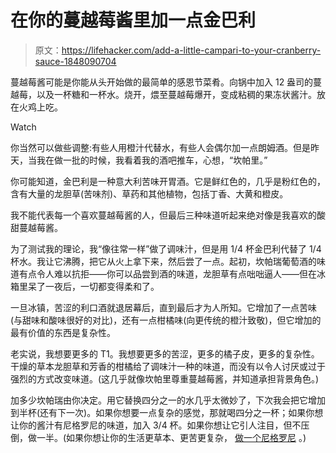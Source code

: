 # 在你的蔓越莓酱里加一点金巴利

> 原文：<https://lifehacker.com/add-a-little-campari-to-your-cranberry-sauce-1848090704>

蔓越莓酱可能是你能从头开始做的最简单的感恩节菜肴。向锅中加入 12 盎司的蔓越莓，以及一杯糖和一杯水。烧开，煨至蔓越莓爆开，变成粘稠的果冻状酱汁。放在火鸡上吃。

Watch

你当然可以做些调整:有些人用橙汁代替水，有些人会偶尔加一点朗姆酒。但是昨天，当我在做一批的时候，我看着我的酒吧推车，心想，“坎帕里。”

你可能知道，金巴利是一种意大利苦味开胃酒。它是鲜红色的，几乎是粉红色的，含有大量的龙胆草(苦味剂)、草药和其他植物，包括丁香、大黄和橙皮。

我不能代表每一个喜欢蔓越莓酱的人，但最后三种味道听起来绝对像是我喜欢的酸甜蔓越莓酱。

为了测试我的理论，我“像往常一样”做了调味汁，但是用 1/4 杯金巴利代替了 1/4 杯水。我让它沸腾，把它从火上拿下来，然后尝了一点。起初，坎帕瑞葡萄酒的味道有点令人难以抗拒——你可以品尝到酒的味道，龙胆草有点咄咄逼人——但在冰箱里呆了一夜后，一切都变得柔和了。

一旦冰镇，苦涩的利口酒就退居幕后，直到最后才为人所知。它增加了一点苦味(与甜味和酸味很好的对比)，还有一点柑橘味(向更传统的橙汁致敬)，但它增加的最有价值的东西是复杂性。

老实说，我想要更多的 T1。我想要更多的苦涩，更多的橘子皮，更多的复杂性。干燥的草本龙胆草和芳香的柑橘给了调味汁一种的味道，而没有以令人讨厌或过于强烈的方式改变味道。(这几乎就像坎帕里尊重蔓越莓酱，并知道承担背景角色。)

加多少坎帕瑞由你决定。用它替换四分之一的水几乎太微妙了，下次我会把它增加到半杯(还有下一次)。如果你想要一点复杂的感觉，那就喝四分之一杯；如果你想让你的酱汁有尼格罗尼的味道，加入 3/4 杯。如果你想让它引人注目，但不压倒，做一半。(如果你想让你的生活更草本、更苦更复杂， [做一个尼格罗尼](https://lifehacker.com/indulge-your-inner-bitter-betty-with-a-classic-negroni-1829824702) 。)